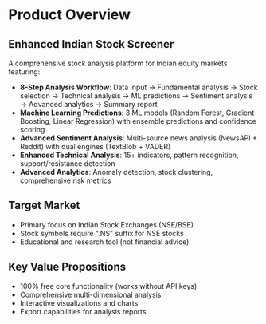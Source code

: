 # Product Overview

## Enhanced Indian Stock Screener

A comprehensive stock analysis platform for Indian equity markets featuring:

- **8-Step Analysis Workflow**: Data input → Fundamental analysis → Stock selection → Technical analysis → ML predictions → Sentiment analysis → Advanced analytics → Summary report
- **Machine Learning Predictions**: 3 ML models (Random Forest, Gradient Boosting, Linear Regression) with ensemble predictions and confidence scoring
- **Advanced Sentiment Analysis**: Multi-source news analysis (NewsAPI + Reddit) with dual engines (TextBlob + VADER)
- **Enhanced Technical Analysis**: 15+ indicators, pattern recognition, support/resistance detection
- **Advanced Analytics**: Anomaly detection, stock clustering, comprehensive risk metrics

## Target Market
- Primary focus on Indian Stock Exchanges (NSE/BSE)
- Stock symbols require ".NS" suffix for NSE stocks
- Educational and research tool (not financial advice)

## Key Value Propositions
- 100% free core functionality (works without API keys)
- Comprehensive multi-dimensional analysis
- Interactive visualizations and charts
- Export capabilities for analysis reports